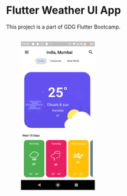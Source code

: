 # Flutter Weather UI App

This project is a part of GDG Flutter Bootcamp.<br><br>

<img align="left" src="https://raw.githubusercontent.com/Gupta-shifali/Weather-Ui-App/master/Screenshot_1.png" width="200" height="400" hspace=40>